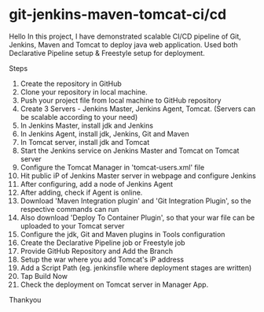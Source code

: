 # git-jenkins-maven-tomcat-ci/cd

Hello
In this project, I have demonstrated scalable CI/CD pipeline of Git, Jenkins, Maven and Tomcat to deploy java web application.
Used both Declarative Pipeline setup & Freestyle setup for deployment.

Steps
1. Create the repository in GitHub
2. Clone your repository in local machine.
3. Push your project file from local machine to GitHub repository
4. Create 3 Servers - Jenkins Master, Jenkins Agent, Tomcat. (Servers can be scalable according to your need)
5. In Jenkins Master, install jdk and Jenkins
6. In Jenkins Agent, install jdk, Jenkins, Git and Maven
7. In Tomcat server, install jdk and Tomcat
8. Start the Jenkins service on Jenkins Master and Tomcat on Tomcat server
9. Configure the Tomcat Manager in 'tomcat-users.xml' file
10. Hit public iP of Jenkins Master server in webpage and configure Jenkins
11. After configuring, add a node of Jenkins Agent
12. After adding, check if Agent is online.
13. Download 'Maven Integration plugin' and 'Git Integration Plugin', so the respective commands can run
14. Also download 'Deploy To Container Plugin', so that your war file can be uploaded to your Tomcat server
15. Configure the jdk, Git and Maven plugins in Tools configuration
16. Create the Declarative Pipeline job or Freestyle job
17. Provide GitHub Repository and Add the Branch
18. Setup the war where you add Tomcat's iP address
19. Add a Script Path (eg. jenkinsfile where deployment stages are written)
20. Tap Build Now
21. Check the deployment on Tomcat server in Manager App.

Thankyou
